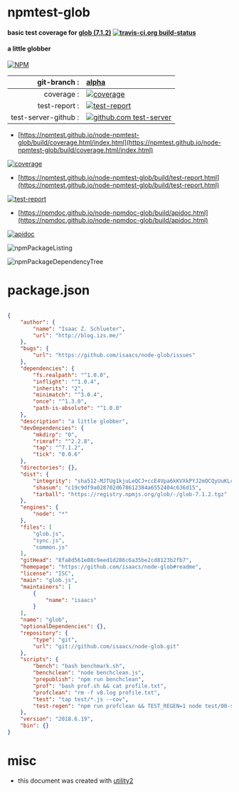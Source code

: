 # npmtest-glob

#### basic test coverage for  [glob (7.1.2)](https://github.com/isaacs/node-glob#readme)  [![travis-ci.org build-status](https://api.travis-ci.org/npmtest/node-npmtest-glob.svg)](https://travis-ci.org/npmtest/node-npmtest-glob)

#### a little globber

[![NPM](https://nodei.co/npm/glob.png?downloads=true&downloadRank=true&stars=true)](https://www.npmjs.com/package/glob)

| git-branch : | [alpha](https://github.com/npmtest/node-npmtest-glob/tree/alpha)|
|--:|:--|
| coverage : | [![coverage](https://npmtest.github.io/node-npmtest-glob/build/coverage.badge.svg)](https://npmtest.github.io/node-npmtest-glob/build/coverage.html/index.html)|
| test-report : | [![test-report](https://npmtest.github.io/node-npmtest-glob/build/test-report.badge.svg)](https://npmtest.github.io/node-npmtest-glob/build/test-report.html)|
| test-server-github : | [![github.com test-server](https://npmtest.github.io/node-npmtest-glob/GitHub-Mark-32px.png)](https://npmtest.github.io/node-npmtest-glob/build/app) || build-artifacts : | [![build-artifacts](https://npmtest.github.io/node-npmtest-glob/glyphicons_144_folder_open.png)](https://github.com/npmtest/node-npmtest-glob/tree/gh-pages/build)|

- [https://npmtest.github.io/node-npmtest-glob/build/coverage.html/index.html](https://npmtest.github.io/node-npmtest-glob/build/coverage.html/index.html)

[![coverage](https://npmtest.github.io/node-npmtest-glob/build/screenshot.buildCi.browser.%252Ftmp%252Fbuild%252Fcoverage.lib.html.png)](https://npmtest.github.io/node-npmtest-glob/build/coverage.html/index.html)

- [https://npmtest.github.io/node-npmtest-glob/build/test-report.html](https://npmtest.github.io/node-npmtest-glob/build/test-report.html)

[![test-report](https://npmtest.github.io/node-npmtest-glob/build/screenshot.buildCi.browser.%252Ftmp%252Fbuild%252Ftest-report.html.png)](https://npmtest.github.io/node-npmtest-glob/build/test-report.html)

- [https://npmdoc.github.io/node-npmdoc-glob/build/apidoc.html](https://npmdoc.github.io/node-npmdoc-glob/build/apidoc.html)

[![apidoc](https://npmdoc.github.io/node-npmdoc-glob/build/screenshot.buildCi.browser.%252Ftmp%252Fbuild%252Fapidoc.html.png)](https://npmdoc.github.io/node-npmdoc-glob/build/apidoc.html)

![npmPackageListing](https://npmtest.github.io/node-npmtest-glob/build/screenshot.npmPackageListing.svg)

![npmPackageDependencyTree](https://npmtest.github.io/node-npmtest-glob/build/screenshot.npmPackageDependencyTree.svg)



# package.json

```json

{
    "author": {
        "name": "Isaac Z. Schlueter",
        "url": "http://blog.izs.me/"
    },
    "bugs": {
        "url": "https://github.com/isaacs/node-glob/issues"
    },
    "dependencies": {
        "fs.realpath": "^1.0.0",
        "inflight": "^1.0.4",
        "inherits": "2",
        "minimatch": "^3.0.4",
        "once": "^1.3.0",
        "path-is-absolute": "^1.0.0"
    },
    "description": "a little globber",
    "devDependencies": {
        "mkdirp": "0",
        "rimraf": "^2.2.8",
        "tap": "^7.1.2",
        "tick": "0.0.6"
    },
    "directories": {},
    "dist": {
        "integrity": "sha512-MJTUg1kjuLeQCJ+ccE4Vpa6kKVXkPYJ2mOCQyUuKLcLQsdrMCpBPUi8qVE6+YuaJkozeA9NusTAw3hLr8Xe5EQ==",
        "shasum": "c19c9df9a028702d678612384a6552404c636d15",
        "tarball": "https://registry.npmjs.org/glob/-/glob-7.1.2.tgz"
    },
    "engines": {
        "node": "*"
    },
    "files": [
        "glob.js",
        "sync.js",
        "common.js"
    ],
    "gitHead": "8fa8d561e08c9eed1d286c6a35be2cd8123b2fb7",
    "homepage": "https://github.com/isaacs/node-glob#readme",
    "license": "ISC",
    "main": "glob.js",
    "maintainers": [
        {
            "name": "isaacs"
        }
    ],
    "name": "glob",
    "optionalDependencies": {},
    "repository": {
        "type": "git",
        "url": "git://github.com/isaacs/node-glob.git"
    },
    "scripts": {
        "bench": "bash benchmark.sh",
        "benchclean": "node benchclean.js",
        "prepublish": "npm run benchclean",
        "prof": "bash prof.sh && cat profile.txt",
        "profclean": "rm -f v8.log profile.txt",
        "test": "tap test/*.js --cov",
        "test-regen": "npm run profclean && TEST_REGEN=1 node test/00-setup.js"
    },
    "version": "2018.6.19",
    "bin": {}
}
```



# misc
- this document was created with [utility2](https://github.com/kaizhu256/node-utility2)
